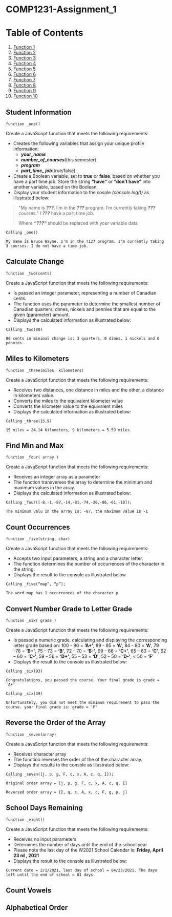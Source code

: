 # COMP1231-Assignment_1

# Table of Contents

1. [Function 1](#Student-Information)
2. [Function 2](#Calculate-Change)
1. [Function 3](#Miles-to-Kilometers)
2. [Function 4](#Find-Min-and-Max)
1. [Function 5](#Count-Occurrences)
2. [Function 6](#Convert-Number-Grade-to-Letter-Grade)
1. [Function 7](#Reverse-the-Order-of-the-Array)
2. [Function 8](#School-Days-Remaining)
1. [Function 9](#Count-Vowels)
2. [Function 10](#Alphabetical-Order)
## Student Information
`function _one()`

Create a JavaScript function that meets the following requirements:
* Creates the following variables that assign your unique profile information:
    - ***your_name***
    - ***number_of_courses***(this semester)
    - ***program***
    - ***part_time_ job***(true/false)
* Create a Boolean variable, set to **true** or **false**, based on whether you have a part time job. Store the string **“have"** or **“don’t have”** into another variable, based on the Boolean.
* Display your student information to the cosole *(console.log())* as illustrated below:  
> "My name is ***???***. I’m in the ***???*** program. I’m currently taking ***???*** courses." I ***???*** have a part time job.
> 
> Where ***“???”*** should be replaced with your variable data
 
```Calling _one()```

```My name is Bruce Wayne. I'm in the T127 program. I'm currently taking 3 courses. I do not have a time job.```

## Calculate Change
`function _two(cents)`

Create a JavaScript function that meets the following requirements:
* Is passed an integer parameter, representing a number of Canadian cents.
* The function uses the parameter to determine the smallest number of Canadian quarters, dimes, nickels and pennies that are equal to the given (parameter) amount.
* Displays the calculated information as illustrated below:

```Calling _two(80)```

```80 cents in minimal change is: 3 quarters, 0 dimes, 1 nickels and 0 pennies.```

## Miles to Kilometers
`function _three(miles, kilometers)`

Create a JavaScript function that meets the following requirements:
* Receives two distances, one distance in miles and the other, a distance in kilometers value.
* Converts the miles to the equivalent kilometer value
* Converts the kilometer value to the equivalent miles
* Displays the calculated information as illustrated below:

```Calling _three(15,9)```

```15 miles = 24.14 Kilometers, 9 kilometers = 5.59 miles.```

## Find Min and Max
`function _four( array )`

Create a JavaScript function that meets the following requirements:
* Receives an integer array as a parameter
* The function transverses the array to determine the minimum and maximum values in the array.
* Displays the calculated information as illustrated below:

```Calling _four([-8,-1,-87,-14,-81,-74,-20,-86,-61,-10]);```

```The minimum valu in the array is: -87, the maximum value is -1```

## Count Occurrences
`function _five(string, char)`

Create a JavaScript function that meets the following requirements:
* Accepts two input parameters, a string and a character letter.
* The function determines the number of occurrences of the character in the string.
* Displays the result to the console as illustrated below.

```Calling _five(“map”, “p”);```

```The word map has 1 occurrences of the character p```

## Convert Number Grade to Letter Grade
`function _six( grade )`

Create a JavaScript function that meets the following requirements:
* Is passed a numeric grade, calculating and displaying the corresponding letter grade based on: 100 - 90 = **‘A+’**, 89 - 85 = **‘A’**, 84 - 80 = **‘A’**, 79 -76 = **‘B+’**, 75 – 73 = **‘B’**, 72 – 70 = **‘B-’**, 69 – 66 = **‘C+’**, 65 – 63 = **‘C’**, 62 – 60 = **‘C-’**, 59 – 56 = **‘D+’**, 55 – 53 = **‘D’**, 52 – 50 = **‘D-’**, < 50 = **‘F’**
* Displays the result to the console as illustrated below:

```Calling _six(93)```

```Congratulations, you passed the course. Your final grade is grade = 'A+'```

```Calling _six(39)```

```Unfortunately, you did not meet the minimum requirement to pass the course. your final grade is: grade = 'F'```

## Reverse the Order of the Array
`function _seven(array)`

Create a JavaScript function that meets the following requirements:
* Receives character array
* The function reverses the order of the of the character array.
* Displays the results to the console as illustrated below:

`Calling _seven([j, p, g, F, c, x, A, c, q, I]);`

`Original order array = [j, p, g, F, c, x, A, c, q, I]`

`Reversed order array = [I, q, c, A, x, c, F, g, p, j]`

## School Days Remaining
`function _eight()`

Create a JavaScript function that meets the following requirements:
* Receives no input parameters
* Determines the number of days until the end of the school year
* Please note the last day of the W2021 School Calendar is: **Friday, April 23 rd , 2021**
* Displays the result to the console as illustrated below:

`Current date = 2/1/2021, last day of school = 04/23/2021. The days left until the end of school = 81 days.`

## Count Vowels

## Alphabetical Order
